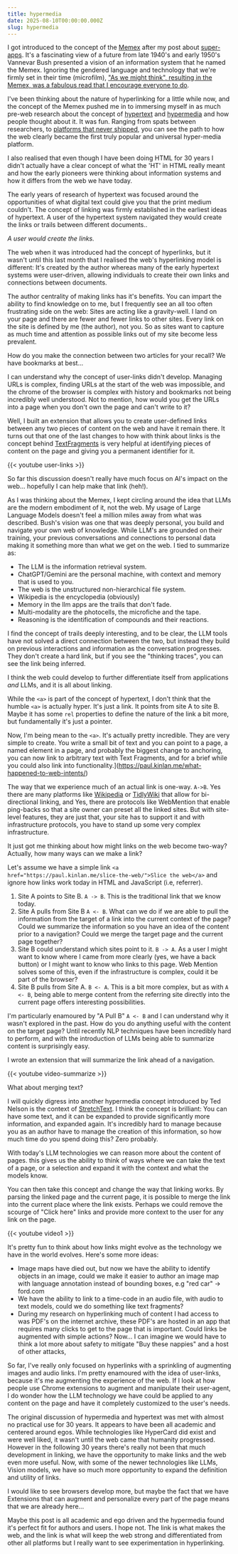 ```yaml
---
title: hypermedia
date: 2025-08-10T00:00:00.000Z
slug: hypermedia
---
```


I got introduced to the concept of the [Memex](https://en.wikipedia.org/wiki/Memex) after my post about [super-apps](/super-apps/). It's a fascinating view of a future from late 1940's and early 1950's Vannevar Bush presented a vision of an information system that he named the Memex. Ignoring the gendered language and technology that we're firmly set in their time (microfilm), ["As we might think", resulting in the Memex, was a fabulous read that I encourage everyone to do](https://www.ias.ac.in/article/fulltext/reso/005/11/0094-0103).

I've been thinking about the nature of hyperlinking for a little while now, and the concept of the Memex pushed me in to immersing myself in as much pre-web research about the concept of [hypertext](https://archive.org/details/SelectedPapers1977) and [hypermedia](https://dl.acm.org/doi/10.1145/800197.806036) and how people thought about it. It was fun. Ranging from spats between researchers, to [platforms that never shipped](https://www.w3.org/Xanadu.html), you can see the path to how the web clearly became the first truly popular and universal hyper-media platform.

I also realised that even though I have been doing HTML for 30 years I didn't actually have a clear concept of what the 'HT' in HTML really meant and how the early pioneers were thinking about information systems and how it differs from the web we have today.

The early years of research of hypertext was focused around the opportunities of what digital text could give you that the print medium couldn't. The concept of linking was firmly established in the earliest ideas of hypertext. A user of the hypertext system navigated they would create the links or trails between different documents..

_A user would create the links._

The web when it was introduced had the concept of hyperlinks, but it wasn't until this last month that I realised the web's hyperlinking model is different: It's created by the author whereas many of the early hypertext systems were user-driven, allowing individuals to create their own links and connections between documents.

The author centrality of making links has it's benefits. You can impart the ability to find knowledge on to me, but I frequently see an all too often frustrating side on the web: Sites are acting like a gravity-well. I land on your page and there are fewer and fewer links to other sites. Every link on the site is defined by me (the author), not you. So as sites want to capture as much time and attention as possible links out of my site become less prevalent.

How do you make the connection between two articles for your recall? We have bookmarks at best...

I can understand why the concept of user-links didn't develop. Managing URLs is complex, finding URLs at the start of the web was impossible, and the chrome of the browser is complex with history and bookmarks not being incredibly well understood. Not to mention, how would you get the URLs into a page when you don't own the page and can't write to it?

Well, I built an extension that allows you to create user-defined links between any two pieces of content on the web and have it remain there. It turns out that one of the last changes to how with think about links is the concept behind [TextFragments](https://developer.mozilla.org/en-US/docs/Web/URI/Reference/Fragment/Text_fragments) is very helpful at identifying pieces of content on the page and giving you a permanent identifier for it.

{{< youtube user-links >}}

So far this discussion doesn't really have much focus on AI's impact on the web... hopefully I can help make that link (heh!).

As I was thinking about the Memex, I kept circling around the idea that LLMs are the modern embodiment of it, not the web. My usage of Large Language Models doesn't feel a million miles away from what was described. Bush's vision was one that was deeply personal, you build and navigate your own web of knowledge. While LLM's are grounded on their training, your previous conversations and connections to personal data making it something more than what we get on the web. I tied to summarize as:

- The LLM is the information retrieval system.
- ChatGPT/Gemini are the personal machine, with context and memory that is used to you.
- The web is the unstructured non-hierarchical file system.
- Wikipedia is the encyclopedia (obviously)
- Memory in the llm apps are the trails that don't fade.
- Multi-modality are the photocells, the microfiche and the tape.
- Reasoning is the identification of compounds and their reactions.

I find the concept of trails deeply interesting, and to be clear, the LLM tools have not solved a direct connection between the two, but instead they build on previous interactions and information as the conversation progresses. They don't create a hard link, but if you see the "thinking traces", you can see the link being inferred.

I think the web could develop to further differentiate itself from applications _and_ LLMs, and it is all about linking.

While the `<a>` is part of the concept of hypertext, I don't think that the humble `<a>` is actually hyper. It's just a link. It points from site A to site B. Maybe it has some `rel` properties to define the nature of the link a bit more, but fundamentally it's just a pointer.

Now, I'm being mean to the `<a>`. It's actually pretty incredible. They are very simple to create. You write a small bit of text and you can point to a page, a named element in a page, and probably the biggest change to anchoring, you can now link to arbitrary text with Text Fragments, and for a brief while you could also link into functionality.](https://paul.kinlan.me/what-happened-to-web-intents/)

The way that we experience much of an actual link is one-way. `A->B`. Yes there are many platforms like [Wikipedia](https://www.wikimedia.org/) or [TidlyWiki](https://tiddlywiki.com/) that allow for bi-directional linking, and Yes, there are protocols like WebMention that enable ping-backs so that a site owner can preset all the linked sites. But with site-level features, they are just that, your site has to support it and with infrastructure protocols, you have to stand up some very complex infrastructure.

It just got me thinking about how might links on the web become two-way? Actually, how many ways can we make a link?

Let's assume we have a simple link `<a href="https://paul.kinlan.me/slice-the-web/">Slice the web</a>` and ignore how links work today in HTML and JavaScript (i.e, referrer).

1. Site A points to Site B. `A -> B`. This is the traditional link that we know today.
2. Site A pulls from Site B `A <- B`. What can we do if we are able to pull the information from the target of a link into the current context of the page? Could we summarize the information so you have an idea of the content prior to a navigation? Could we merge the target page and the current page together?
3. Site B could understand which sites point to it. `B -> A`. As a user I might want to know where I came from more clearly (yes, we have a back button) or I might want to know who links to this page. Web Mention solves some of this, even if the infrastructure is complex, could it be part of the browser?
4. Site B pulls from Site A. `B <- A`. This is a bit more complex, but as with `A <- B`, being able to merge content from the referring site directly into the current page offers interesting possibilities.

I'm particularly enamoured by "A Pull B" `A <- B` and I can understand why it wasn't explored in the past. How do you do anything useful with the content on the target page? Until recently NLP techniques have been incredibly hard to perform, and with the introduction of LLMs being able to summarize content is surprisingly easy.

I wrote an extension that will summarize the link ahead of a navigation.

{{< youtube video-summarize >}}

What about merging text?

I will quickly digress into another hypermedia concept introduced by Ted Nelson is the context of [StretchText](https://archive.org/details/STRETCHTEXT). I think the concept is brilliant: You can have some text, and it can be expanded to provide significantly more information, and expanded again. It's incredibly hard to manage because you as an author have to manage the creation of this information, so how much time do you spend doing this? Zero probably.

With today's LLM technologies we can reason more about the content of pages. this gives us the ability to think of ways where we can take the text of a page, or a selection and expand it with the context and what the models know.

You can then take this concept and change the way that linking works. By parsing the linked page and the current page, it is possible to merge the link into the current place where the link exists. Perhaps we could remove the scourge of "Click here" links and provide more context to the user for any link on the page.

{{< youtube video1 >}}

It's pretty fun to think about how links might evolve as the technology we have in the world evolves. Here's some more ideas:

- Image maps have died out, but now we have the ability to identify objects in an image, could we make it easier to author an image map with language annotation instead of bounding boxes, e.g "red car" -> ford.com
- We have the ability to link to a time-code in an audio file, with audio to text models, could we do something like text fragments?
- During my research on hyperlinking much of content I had access to was PDF's on the internet archive, these PDF's are hosted in an app that requires many clicks to get to the page that is important. Could links be augmented with simple actions? Now... I can imagine we would have to think a lot more about safety to mitigate "Buy these nappies" and a host of other attacks,

So far, I've really only focused on hyperlinks with a sprinkling of augmenting images and audio links. I'm pretty enamoured with the idea of user-links, because it's me augmenting the experience of the web. If I look at how people use Chrome extensions to augment and manipulate their user-agent, I do wonder how the LLM technology we have could be applied to any content on the page and have it completely customized to the user's needs.

The original discussion of hypermedia and hypertext was met with almost no practical use for 30 years. It appears to have been all academic and centered around egos. While technologies like HyperCard did exist and were well liked, it wasn't until the web came that humanity progressed. However in the following 30 years there's really not been that much development in linking, we have the opportunity to make links and the web even more useful. Now, with some of the newer technologies like LLMs, Vision models, we have so much more opportunity to expand the definition and utility of links.

I would like to see browsers develop more, but maybe the fact that we have Extensions that can augment and personalize every part of the page means that we are already here...

Maybe this post is all academic and ego driven and the hypermedia found it's perfect fit for authors and users. I hope not. The link is what makes the web, and the link is what will keep the web strong and differentiated from other all platforms but I really want to see experimentation in hyperlinking.
